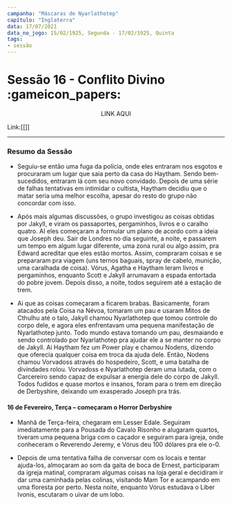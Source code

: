 ```yaml
---
campanha: "Máscaras de Nyarlathotep"
capítulo: "Inglaterra"
data: 17/07/2021
data_no_jogo: 15/02/1925, Segunda - 17/02/1925, Quinta
tags: 
- sessão
---
```

# Sessão 16 - Conflito Divino :gameicon_papers:

<div align="center">LINK AQUI</div>

Link:[[]]

---
### Resumo da Sessão
- Seguiu-se então uma fuga da polícia, onde eles entraram nos esgotos e procuraram um lugar que saia perto da casa do Haytham. Sendo bem-sucedidos, entraram lá com seu novo convidado. Depois de uma série de falhas tentativas em intimidar o cultista, Haytham decidiu que o matar seria uma melhor escolha, apesar do resto do grupo não concordar com isso.

- Após mais algumas discussões, o grupo investigou as coisas obtidas por Jakyll, e viram os passaportes, pergaminhos, livros e o caralho quatro. AI eles começaram a formular um plano de acordo com a ideia que Joseph deu. Sair de Londres no dia seguinte, a noite, e passarem um tempo em algum lugar diferente, uma zona rural ou algo assim, pra Edward acreditar que eles estão mortos. Assim, compraram coisas e se prepararam pra viagem (uns ternos baguais, spray de cabelo, munição, uma caralhada de coisa). Vórus, Agatha e Haytham leram livros e pergaminhos, enquanto Scott e Jakyll arrumavam a espada entortada do pobre jovem. Depois disso, a noite, todos seguirem até a estação de trem.

- Ai que as coisas começaram a ficarem brabas. Basicamente, foram atacados pela Coisa na Névoa, tomaram um pau e usaram Mitos de Cthulhu até o talo, Jakyll chamou Nyarlathotep que tomou controle do corpo dele, e agora eles enfrentavam uma pequena manifestação de Nyarlathotep junto. Todo mundo estava tomando um pau, desmaiando e sendo controlado por Nyarlathotep pra ajudar ele a se manter no corpo de Jakyll. Ai Haytham fez um Power play e chamou Nodens, dizendo que oferecia qualquer coisa em troca da ajuda dele. Então, Nodens chamou Vorvadoss através do hospedeiro, Scott, e uma batalha de divindades rolou. Vorvadoss e Nyarlathotep deram uma lutada, com o Carcereiro sendo capaz de expulsar a energia dele do corpo de Jakyll. Todos fudidos e quase mortos e insanos, foram para o trem em direção de Derbyshire, deixando um exasperado Joseph pra trás.

#### **16 de Fevereiro, Terça –** **começaram o Horror Derbyshire**

- Manhã de Terça-feira, chegaram em Lesser Edale. Seguiram imediatamente para a Pousada do Cavalo Risonho e alugaram quartos, tiveram uma pequena briga com o caçador e seguiram para igreja, onde conheceram o Reverendo Jeremy, e Vórus deu 100 dólares pra ele o-0.

- Depois de uma tentativa falha de conversar com os locais e tentar ajuda-los, almoçaram ao som da gaita de boca de Ernest, participaram da igreja matinal, compraram algumas coisas na loja geral e decidiram ir dar uma caminhada pelas colinas, visitando Mam Tor e acampando em uma floresta por perto. Nesta noite, enquanto Vórus estudava o Liber Ivonis, escutaram o uivar de um lobo.


